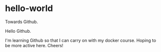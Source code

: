# hello-world
Towards Github.

Hello Github.

I'm learning Github so that I can carry on with my docker course. Hoping to be more active here. Cheers!
